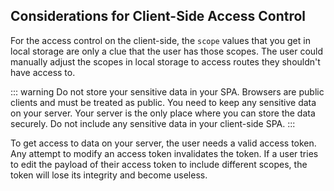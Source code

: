 ## Considerations for Client-Side Access Control

For the access control on the client-side, the `scope` values that you get in local storage are only a clue that the user has those scopes. The user could manually adjust the scopes in local storage to access routes they shouldn't have access to. 

::: warning
Do not store your sensitive data in your SPA. Browsers are public clients and must be treated as public. You need to keep any sensitive data on your server. Your server is the only place where you can store the data securely.  Do not include any sensitive data in your client-side SPA. 
:::

To get access to data on your server, the user needs a valid access token. Any attempt to modify an access token invalidates the token. If a user tries to edit the payload of their access token to include different scopes, the token will lose its integrity and become useless.
